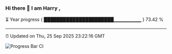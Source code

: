 ### Hi there 👋 I am Harry , 

⏳ Year progress { ██████████████████████▁▁▁▁▁▁▁▁ } 73.42 %

---

⏰ Updated on Thu, 25 Sep 2025 23:22:16 GMT

![Progress Bar CI](https://github.com/duykhang68/duykhang68/workflows/Progress%20Bar%20CI/badge.svg)
